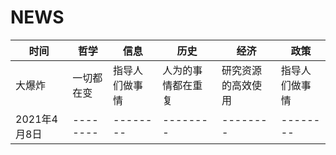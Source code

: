 # NEWS

| 时间 | 哲学 | 信息 | 历史 | 经济 | 政策 |
| -------- | -------- | -------- |-------- | -------- | -------- |
| 大爆炸     | 一切都在变     | 指导人们做事情     | 人为的事情都在重复     | 研究资源的高效使用     | 指导人们做事情     |
| 2021年4月8日 | -------- | -------- |-------- | -------- | -------- |
